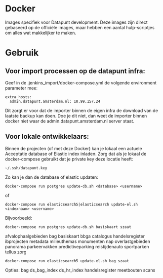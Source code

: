 Docker
======

Images specifiek voor Datapunt development. 
Deze images zijn direct gebaseerd op de officiële images, maar hebben een aantal hulp-scriptjes om alles wat makkelijker te maken. 


Gebruik
=======

Voor import processen op de datapunt infra:
------------------------------------------

Geef in de .jenkins_import/docker-compose.yml de volgende environment parameter mee:

    extra_hosts:
      admin.datapunt.amsterdam.nl: 10.99.157.24

Dit zorgt er voor dat de importer binnen de eigen infra de download van de laatste backup kan doen.
Doe je dit niet, dan weet de importer binnen docker niet waar de admin.datapunt.amsterdam.nl server staat.

Voor lokale ontwikkelaars:
-------------------------

Binnen de projecten (of met deze Docker) kan je lokaal een actuele Acceptatie database of Elastic index inladen.
Zorg dat als je lokaal de docker-compose gebruikt dat je private key deze locatie heeft: 

    ~/.ssh/datapunt.key
    
Zo kan je dan de database of elastic updaten:    

```
docker-compose run postgres update-db.sh <database> <username>
```

of

```
docker-compose run elasticsearch5|elasticsearch update-el.sh <indexnaam> <username>
```


Bijvoorbeeld:

```
docker-compose run postgres update-db.sh basiskaart szaat
```

afvalophaalgebieden
bag
basiskaart
bbga
catalogus
handelsregister
ibprojecten
metadata
milieuthemas
monumenten
nap
overlastgebieden
panorama
parkeervakken
predictiveparking
reistijdenauto
sportparken
tellus
zorg


```
docker-compose run elasticsearch5 update-el.sh bag szaat
```

Opties:
bag
ds_bag_index
ds_hr_index
handelsregister
meetbouten
scans

